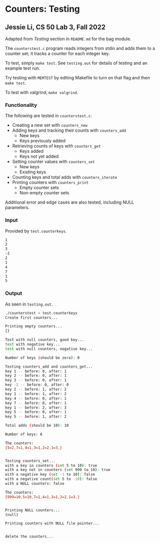 # Counters: Testing
## Jessie Li, CS 50 Lab 3, Fall 2022
Adapted from *Testing* section in `README.md` for the bag module.

The `counterstest.c` program reads integers from stdin and adds them to a counter set; it tracks a counter for each integer key. 

To test, simply `make test`.
See `testing.out` for details of testing and an example test run.

Try testing with `MEMTEST` by editing Makefile to turn on that flag and then `make test`.

To test with valgrind, `make valgrind`.

### Functionality 

The following are tested in `counterstest.c`:

* Creating a new set with `counters_new`
* Adding keys and tracking their counts with `counters_add`
    * New keys
    * Keys previously added
* Retrieving counts of keys with `counters_get`
    * Keys added 
    * Keys not yet added
* Setting counter values with `counters_set`
    * New keys
    * Existing keys
* Counting keys and total adds with `counters_iterate`
* Printing counters with `counters_print`
    * Empty counter sets
    * Non-empty counter sets

Additional error and edge cases are also tested, including NULL parameters. 

### Input

Provided by `test.counterkeys`.

```bash
1
2
3
-2
2
1
4
7
1
5

```

### Output

As seen in `testing.out`.

```bash
./counterstest < test.counterkeys
Create first counters...

Printing empty counters...
{}

Test with null counters, good key...
test with negative key...
test with null counters, negative key...

Number of keys (should be zero): 0

Testing counters_add and counters_get...
key 1 -- before: 0, after: 1
key 2 -- before: 0, after: 1
key 3 -- before: 0, after: 1
key -2 -- before: 0, after: 0
key 2 -- before: 1, after: 2
key 1 -- before: 1, after: 2
key 4 -- before: 0, after: 1
key 7 -- before: 0, after: 1
key 1 -- before: 2, after: 3
key 5 -- before: 0, after: 1
key 5 -- before: 1, after: 2

Total adds (should be 10): 10

Number of keys: 6

The counters:
{5=2,7=1,4=1,3=1,2=2,1=3,}


Testing counters_set...
with a key in counters (set 5 to 10): true
with a key not in counters (set 999 to 10): true
with a negative key (set -1 to 10): false
with a negative count(set 5 to -10): false
with a NULL counters: false

The counters:
{999=10,5=10,7=1,4=1,3=1,2=2,1=3,}


Printing NULL counters...
(null)

Printing counters with NULL file pointer...


delete the counters...

```